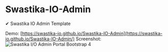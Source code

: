 # Swastika-IO-Admin
✔ Swastika IO Admin Template

Demo: [https://swastika-io.github.io/Swastika-IO-Admin](https://swastika-io.github.io/Swastika-IO-Admin/)
Screenshot:
![Swastika I/O Admin Portal Bootstrap 4](https://swastika-io.github.io/Swastika-IO-Admin/img/screen.png "Swastika I/O Admin Portal Bootstrap 4")
